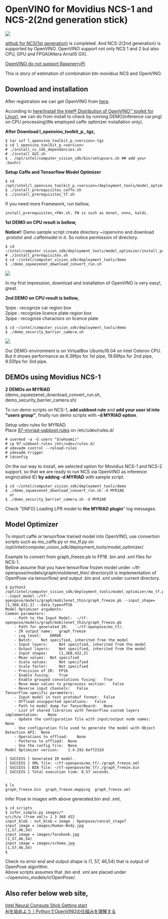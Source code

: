 # OpenVINO for Movidius NCS-1 and NCS-2(2nd generation stick)

![](files/logo.png)

[github for NCS(1st generation)](https://github.com/movidius/ncsdk) is completed. And NCS-2(2nd generation) is supported by OpenVINO. OpenVINO support not only NCS 1 and 2 but also CPU, GPU and FPGA(Altera Arria10 GX).  

[OpenVINO do not support RaspnerryPi](https://ncsforum.movidius.com/discussion/1302/intel-neural-compute-stick-2-information#latest)  

This is story of estimation of combination btn movidius NCS and OpenVINO.  

## Download and installation

After registration we can get OpenVINO from [here](https://software.intel.com/en-us/openvino-toolkit).  

According to [here(Install the Intel® Distribution of OpenVINO™ toolkit for Linux)](https://software.intel.com/en-us/articles/OpenVINO-Install-Linux), we can do from install to check by running DEMO(inference car.png) on CPU processing(We employed caffe optimizer installation only).  

**After Download l_openvino_toolkit_p_<version>.tgz,**
```
$ tar xzf l_openvino_toolkit_p_<version>.tgz
$ cd l_openvino_toolkit_p_<version>
# ./install_cv_sdk_dependencies.sh
# ./install_GUI.sh
$ . /opt/intel/computer_vision_sdk/bin/setupvars.sh ## add your .bashrc
```
**Setup Caffe and Tensorflow Model Optimizer**  
```
$ cd /opt/intel/l_openvino_toolkit_p_<version>/deployment_tools/model_optimizer/install_prerequistes
$ ./install_prerequisites_caffe.sh
$ ./install_prerequisites_tf.sh
```
If you need more Framework, run bellow,  
```
install_prerequisites_<FW>.sh, FW is such as mxnet, onnx, kaldi.  
```

**1st DEMO on CPU result is bellow,**  

**Notice!:** Demo sample script create directory ~/openvino and download .prototxt and .caffemodel in it. So notice permission of directory.  

```
$ cd ~/intel/computer_vision_sdk/deployment_tools/model_optimizer/install_prerequisites/
# ./install_prerequisites.sh
$ cd ~/intel/computer_vision_sdk/deployment_tools/demo
$ ./demo_squeezenet_download_convert_run.sh
```

![](files/squeezenet_demo.png)

In my first impression, download and installation of OpenVINO is very easy!, great.  

**2nd DEMO on CPU result is bellow,**

1pipe : recognize car region box  
2pipe : recognize licence plate region box  
3pipe : recognize charactors on licence plate  

```
$ cd ~/intel/computer_vision_sdk/deployment_tools/demo
$ ./demo_security_barrier_camera.sh
```

![](files/pipeline.png)

Our DEMO-environment is on VirtualBox Ubuntu16.04 on Intel Celeron CPU.  
But it shows performance as 6.39fps for 1st pipe, 19.69fps for 2nd pipe, 9.55fps for 3rd pipe.  

## DEMOs using Movidius NCS-1
**2 DEMOs on MYRIAD**  
(demo_squeezenet_download_convert_run.sh, demo_security_barrier_camera.sh)

To run demo scripts on NCS-1, **add usbboot rule** and **add your user id into "users group"**, finally run demo scripts with **-d MYRIAD option**.

Setup udev rules for MYRIAD.  
Place [97-myriad-usbboot.rules](./etc/udev/rules.d/97-myriad-usbboot.rules) on /etc/udev/rules.d/

```
# usermod -a -G users "$(whoami)"
# cp 97-usbboot.rules /etc/udev/rules.d/
# udevadm control --reload-rules
# udevadm trigger
# ldconfig
```

On the our way to install, we selected option for Movidius NCS-1 and NCS-2 support, so that we are ready to run NCS via OpenVINO as inference engin(called IE) **by adding -d MYRIAD** with sample script.  

```
$ cd ~/intel/computer_vision_sdk/deployment_tools/demo
$ ./demo_squeezenet_download_convert_run.sh -d MYRIAD
  or
$ ./demo_security_barrier_camera.sh -d MYRIAD
```
Check "[INFO] Loading LPR model to **the MYRIAD plugin**" log messages.  

## Model Optimizer

To import caffe or tensorflow trained model into OpenVINO, use convertion scripts such as mo_caffe.py or mo_tf.py on /opt/intel/computer_vision_sdk/deployment_tools/model_optimizer/.  

Example to convert from graph_freeze.pb to FP16 .bin and .xml files for NCS-1.  
Bellow assume that you have tensorflow frozen model under ~/tf-openpose/models/graph/mobilenet_thin/ directory(it is implementation of OpenPose via tensorflow) and output .bin and .xml under current directory.  


```
$ python3 /opt/intel/computer_vision_sdk/deployment_tools/model_optimizer/mo_tf.py --input_model ~/tf-openpose/models/graph/mobilenet_thin/graph_freeze.pb --input_shape=[1,368,432,3] --data_type=FP16
Model Optimizer arguments:
Common parameters:
    - Path to the Input Model:  ~/tf-openpose/models/graph/mobilenet_thin/graph_freeze.pb
    - Path for generated IR:    ~/tf-openpose/mo_tf/.
    - IR output name:   graph_freeze
    - Log level:    ERROR
    - Batch:    Not specified, inherited from the model
    - Input layers:     Not specified, inherited from the model
    - Output layers:    Not specified, inherited from the model
    - Input shapes:     [1,368,432,3]
    - Mean values:  Not specified
    - Scale values:     Not specified
    - Scale factor:     Not specified
    - Precision of IR:  FP16
    - Enable fusing:    True
    - Enable grouped convolutions fusing:   True
    - Move mean values to preprocess section:   False
    - Reverse input channels:   False
TensorFlow specific parameters:
    - Input model in text protobuf format:  False
    - Offload unsupported operations:   False
    - Path to model dump for TensorBoard:   None
    - List of shared libraries with TensorFlow custom layers implementation:    None
    - Update the configuration file with input/output node names:   None
    - Use configuration file used to generate the model with Object Detection API:  None
    - Operations to offload:    None
    - Patterns to offload:  None
    - Use the config file:  None
Model Optimizer version:    1.4.292.6ef7232d

[ SUCCESS ] Generated IR model.
[ SUCCESS ] XML file: ~/tf-openpose/mo_tf/./graph_freeze.xml
[ SUCCESS ] BIN file: ~/tf-openpose/mo_tf/./graph_freeze.bin
[ SUCCESS ] Total execution time: 8.57 seconds. 


$ ls
graph_freeze.bin  graph_freeze.mapping  graph_freeze.xml
```

Infer Pose in images with above generated.bin and .xml,
```
$ cd scripts
$ infer_simple.py images/*
n/c/h/w (from xml)= 1 3 368 432
input_blob : out_blob = image : Openpose/concat_stage7
input image = images/Human-Body.jpg
(1,57,46,54)
input image = images/facebook.jpg
(1,57,46,54)
input image = images/schema.jpg
(1,57,46,54)
$
```
Check no error end and output shape is (1, 57, 46,54) that is output of OpenPose algorithm.  
Above scripts assumes that .bin and .xml are placed under ~/openvino_models/ir/OpenPose/.

## Also refer below web site,  
[Intel Neural Compute Stick Getting start](https://software.intel.com/en-us/neural-compute-stick/get-started)  
[AIを始めよう！PythonでOpenVINOの仕組みを理解する](https://qiita.com/ammo0613/items/ff7452f2c7fab36b2efc)  
